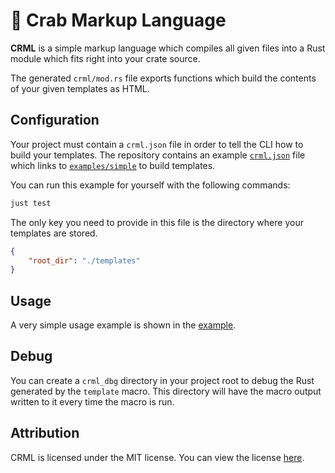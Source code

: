 # 🦀 Crab Markup Language

**CRML** is a simple markup language which compiles all given files into a Rust module which fits right into your crate source.

The generated `crml/mod.rs` file exports functions which build the contents of your given templates as HTML.

## Configuration

Your project must contain a `crml.json` file in order to tell the CLI how to build your templates. The repository contains an example [`crml.json`](https://github.com/trisuaso/crml/blob/master/crml.json) file which links to [`examples/simple`](https://github.com/trisuaso/crml/blob/master/examples/simple) to build templates.

You can run this example for yourself with the following commands:

```bash
just test
```

The only key you need to provide in this file is the directory where your templates are stored.

```json
{
    "root_dir": "./templates"
}
```

## Usage

A very simple usage example is shown in the [example](https://github.com/trisuaso/crml/blob/master/examples/simple).

## Debug

You can create a `crml_dbg` directory in your project root to debug the Rust generated by the `template` macro. This directory will have the macro output written to it every time the macro is run.

## Attribution

CRML is licensed under the MIT license. You can view the license [here](https://github.com/trisuaso/crml/blob/master/LICENSE).
